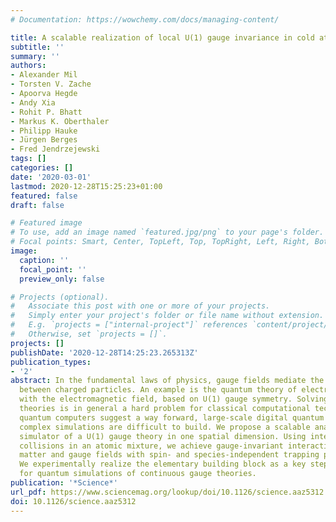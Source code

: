 ```yaml
---
# Documentation: https://wowchemy.com/docs/managing-content/

title: A scalable realization of local U(1) gauge invariance in cold atomic mixtures
subtitle: ''
summary: ''
authors:
- Alexander Mil
- Torsten V. Zache
- Apoorva Hegde
- Andy Xia
- Rohit P. Bhatt
- Markus K. Oberthaler
- Philipp Hauke
- Jürgen Berges
- Fred Jendrzejewski
tags: []
categories: []
date: '2020-03-01'
lastmod: 2020-12-28T15:25:23+01:00
featured: false
draft: false

# Featured image
# To use, add an image named `featured.jpg/png` to your page's folder.
# Focal points: Smart, Center, TopLeft, Top, TopRight, Left, Right, BottomLeft, Bottom, BottomRight.
image:
  caption: ''
  focal_point: ''
  preview_only: false

# Projects (optional).
#   Associate this post with one or more of your projects.
#   Simply enter your project's folder or file name without extension.
#   E.g. `projects = ["internal-project"]` references `content/project/deep-learning/index.md`.
#   Otherwise, set `projects = []`.
projects: []
publishDate: '2020-12-28T14:25:23.265313Z'
publication_types:
- '2'
abstract: In the fundamental laws of physics, gauge fields mediate the interaction
  between charged particles. An example is the quantum theory of electrons interacting
  with the electromagnetic field, based on U(1) gauge symmetry. Solving such gauge
  theories is in general a hard problem for classical computational techniques. Although
  quantum computers suggest a way forward, large-scale digital quantum devices for
  complex simulations are difficult to build. We propose a scalable analog quantum
  simulator of a U(1) gauge theory in one spatial dimension. Using interspecies spin-changing
  collisions in an atomic mixture, we achieve gauge-invariant interactions between
  matter and gauge fields with spin- and species-independent trapping potentials.
  We experimentally realize the elementary building block as a key step toward a platform
  for quantum simulations of continuous gauge theories.
publication: '*Science*'
url_pdf: https://www.sciencemag.org/lookup/doi/10.1126/science.aaz5312
doi: 10.1126/science.aaz5312
---
```

